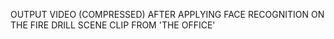OUTPUT VIDEO (COMPRESSED) AFTER APPLYING FACE RECOGNITION ON THE FIRE DRILL SCENE CLIP FROM 'THE OFFICE'
